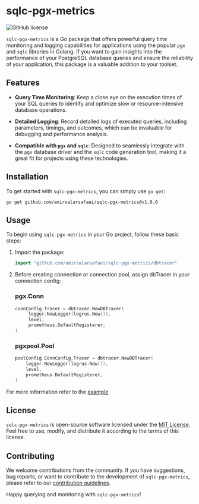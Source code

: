 # sqlc-pgx-metrics

![GitHub license](https://img.shields.io/badge/license-MIT-blue.svg)

`sqlc-pgx-metrics` is a Go package that offers powerful query time monitoring and logging capabilities for applications using the popular `pgx` and `sqlc` libraries in Golang. If you want to gain insights into the performance of your PostgreSQL database queries and ensure the reliability of your application, this package is a valuable addition to your toolset.

## Features

- **Query Time Monitoring**: Keep a close eye on the execution times of your SQL queries to identify and optimize slow or resource-intensive database operations.

- **Detailed Logging**: Record detailed logs of executed queries, including parameters, timings, and outcomes, which can be invaluable for debugging and performance analysis.

- **Compatible with `pgx` and `sqlc`**: Designed to seamlessly integrate with the `pgx` database driver and the `sqlc` code generation tool, making it a great fit for projects using these technologies.

## Installation

To get started with `sqlc-pgx-metrics`, you can simply use `go get`:

```shell
go get github.com/amirsalarsafaei/sqlc-pgx-metrics@v1.0.0
```

## Usage

To begin using `sqlc-pgx-metrics` in your Go project, follow these basic steps:

1. Import the package:
   ```go
   import "github.com/amirsalarsafaei/sqlc-pgx-metrics/dbtracer"
   ```

2. Before creating connection or connection pool, assign dbTracer in your connection config:

   ### pgx.Conn
   ```go
   connConfig.Tracer = dbtracer.NewDBTracer(
        logger.NewLogger(logrus.New()),
        level,
        prometheus.DefaultRegisterer,
   )
   ```
   ### pgxpool.Pool
   ```go
   poolConfig.ConnConfig.Tracer = dbtracer.NewDBTracer(
       logger.NewLogger(logrus.New()),
       level,
       prometheus.DefaultRegisterer,
   )
   ```

For more information refer to the [example](internal/example)

## License

`sqlc-pgx-metrics` is open-source software licensed under the [MIT License](LICENSE). Feel free to use, modify, and distribute it according to the terms of this license.

## Contributing

We welcome contributions from the community. If you have suggestions, bug reports, or want to contribute to the development of `sqlc-pgx-metrics`, please refer to our [contribution guidelines](CONTRIBUTING.md).

Happy querying and monitoring with `sqlc-pgx-metrics`!
